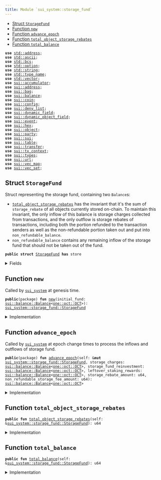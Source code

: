 ```yaml
---
title: Module `sui_system::storage_fund`
---
```




-  [Struct `StorageFund`](#sui_system_storage_fund_StorageFund)
-  [Function `new`](#sui_system_storage_fund_new)
-  [Function `advance_epoch`](#sui_system_storage_fund_advance_epoch)
-  [Function `total_object_storage_rebates`](#sui_system_storage_fund_total_object_storage_rebates)
-  [Function `total_balance`](#sui_system_storage_fund_total_balance)


<pre><code><b>use</b> <a href="../std/address.md#std_address">std::address</a>;
<b>use</b> <a href="../std/ascii.md#std_ascii">std::ascii</a>;
<b>use</b> <a href="../std/bcs.md#std_bcs">std::bcs</a>;
<b>use</b> <a href="../std/option.md#std_option">std::option</a>;
<b>use</b> <a href="../std/string.md#std_string">std::string</a>;
<b>use</b> <a href="../std/type_name.md#std_type_name">std::type_name</a>;
<b>use</b> <a href="../std/vector.md#std_vector">std::vector</a>;
<b>use</b> <a href="../sui/accumulator.md#sui_accumulator">sui::accumulator</a>;
<b>use</b> <a href="../sui/address.md#sui_address">sui::address</a>;
<b>use</b> <a href="../sui/bag.md#sui_bag">sui::bag</a>;
<b>use</b> <a href="../sui/balance.md#sui_balance">sui::balance</a>;
<b>use</b> <a href="../sui/coin.md#sui_coin">sui::coin</a>;
<b>use</b> <a href="../sui/config.md#sui_config">sui::config</a>;
<b>use</b> <a href="../sui/deny_list.md#sui_deny_list">sui::deny_list</a>;
<b>use</b> <a href="../sui/dynamic_field.md#sui_dynamic_field">sui::dynamic_field</a>;
<b>use</b> <a href="../sui/dynamic_object_field.md#sui_dynamic_object_field">sui::dynamic_object_field</a>;
<b>use</b> <a href="../sui/event.md#sui_event">sui::event</a>;
<b>use</b> <a href="../sui/hex.md#sui_hex">sui::hex</a>;
<b>use</b> <a href="../sui/object.md#sui_object">sui::object</a>;
<b>use</b> <a href="../sui/party.md#sui_party">sui::party</a>;
<b>use</b> <a href="../sui/sui.md#sui_sui">sui::sui</a>;
<b>use</b> <a href="../sui/table.md#sui_table">sui::table</a>;
<b>use</b> <a href="../sui/transfer.md#sui_transfer">sui::transfer</a>;
<b>use</b> <a href="../sui/tx_context.md#sui_tx_context">sui::tx_context</a>;
<b>use</b> <a href="../sui/types.md#sui_types">sui::types</a>;
<b>use</b> <a href="../sui/url.md#sui_url">sui::url</a>;
<b>use</b> <a href="../sui/vec_map.md#sui_vec_map">sui::vec_map</a>;
<b>use</b> <a href="../sui/vec_set.md#sui_vec_set">sui::vec_set</a>;
</code></pre>



<a name="sui_system_storage_fund_StorageFund"></a>

## Struct `StorageFund`

Struct representing the storage fund, containing two <code>Balance</code>s:
- <code><a href="../sui_system/storage_fund.md#sui_system_storage_fund_total_object_storage_rebates">total_object_storage_rebates</a></code> has the invariant that it's the sum of <code>storage_rebate</code> of
all objects currently stored on-chain. To maintain this invariant, the only inflow of this
balance is storage charges collected from transactions, and the only outflow is storage rebates
of transactions, including both the portion refunded to the transaction senders as well as
the non-refundable portion taken out and put into <code>non_refundable_balance</code>.
- <code>non_refundable_balance</code> contains any remaining inflow of the storage fund that should not
be taken out of the fund.


<pre><code><b>public</b> <b>struct</b> <a href="../sui_system/storage_fund.md#sui_system_storage_fund_StorageFund">StorageFund</a> <b>has</b> store
</code></pre>



<details>
<summary>Fields</summary>


<dl>
<dt>
<code><a href="../sui_system/storage_fund.md#sui_system_storage_fund_total_object_storage_rebates">total_object_storage_rebates</a>: <a href="../sui/balance.md#sui_balance_Balance">sui::balance::Balance</a>&lt;<a href="../sui/sui.md#sui_sui_SUI">one::oct::OCT</a>&gt;</code>
</dt>
<dd>
</dd>
<dt>
<code>non_refundable_balance: <a href="../sui/balance.md#sui_balance_Balance">sui::balance::Balance</a>&lt;<a href="../sui/sui.md#sui_sui_SUI">one::oct::OCT</a>&gt;</code>
</dt>
<dd>
</dd>
</dl>


</details>

<a name="sui_system_storage_fund_new"></a>

## Function `new`

Called by <code><a href="../sui_system/sui_system.md#sui_system_sui_system">sui_system</a></code> at genesis time.


<pre><code><b>public</b>(package) <b>fun</b> <a href="../sui_system/storage_fund.md#sui_system_storage_fund_new">new</a>(initial_fund: <a href="../sui/balance.md#sui_balance_Balance">sui::balance::Balance</a>&lt;<a href="../sui/sui.md#sui_sui_SUI">one::oct::OCT</a>&gt;): <a href="../sui_system/storage_fund.md#sui_system_storage_fund_StorageFund">sui_system::storage_fund::StorageFund</a>
</code></pre>



<details>
<summary>Implementation</summary>


<pre><code><b>public</b>(package) <b>fun</b> <a href="../sui_system/storage_fund.md#sui_system_storage_fund_new">new</a>(initial_fund: Balance&lt;SUI&gt;): <a href="../sui_system/storage_fund.md#sui_system_storage_fund_StorageFund">StorageFund</a> {
    <a href="../sui_system/storage_fund.md#sui_system_storage_fund_StorageFund">StorageFund</a> {
        // At the beginning there's no object in the storage yet
        <a href="../sui_system/storage_fund.md#sui_system_storage_fund_total_object_storage_rebates">total_object_storage_rebates</a>: balance::zero(),
        non_refundable_balance: initial_fund,
    }
}
</code></pre>



</details>

<a name="sui_system_storage_fund_advance_epoch"></a>

## Function `advance_epoch`

Called by <code><a href="../sui_system/sui_system.md#sui_system_sui_system">sui_system</a></code> at epoch change times to process the inflows and outflows of storage fund.


<pre><code><b>public</b>(package) <b>fun</b> <a href="../sui_system/storage_fund.md#sui_system_storage_fund_advance_epoch">advance_epoch</a>(self: &<b>mut</b> <a href="../sui_system/storage_fund.md#sui_system_storage_fund_StorageFund">sui_system::storage_fund::StorageFund</a>, storage_charges: <a href="../sui/balance.md#sui_balance_Balance">sui::balance::Balance</a>&lt;<a href="../sui/sui.md#sui_sui_SUI">one::oct::OCT</a>&gt;, storage_fund_reinvestment: <a href="../sui/balance.md#sui_balance_Balance">sui::balance::Balance</a>&lt;<a href="../sui/sui.md#sui_sui_SUI">one::oct::OCT</a>&gt;, leftover_staking_rewards: <a href="../sui/balance.md#sui_balance_Balance">sui::balance::Balance</a>&lt;<a href="../sui/sui.md#sui_sui_SUI">one::oct::OCT</a>&gt;, storage_rebate_amount: u64, non_refundable_storage_fee_amount: u64): <a href="../sui/balance.md#sui_balance_Balance">sui::balance::Balance</a>&lt;<a href="../sui/sui.md#sui_sui_SUI">one::oct::OCT</a>&gt;
</code></pre>



<details>
<summary>Implementation</summary>


<pre><code><b>public</b>(package) <b>fun</b> <a href="../sui_system/storage_fund.md#sui_system_storage_fund_advance_epoch">advance_epoch</a>(
    self: &<b>mut</b> <a href="../sui_system/storage_fund.md#sui_system_storage_fund_StorageFund">StorageFund</a>,
    storage_charges: Balance&lt;SUI&gt;,
    storage_fund_reinvestment: Balance&lt;SUI&gt;,
    leftover_staking_rewards: Balance&lt;SUI&gt;,
    storage_rebate_amount: u64,
    non_refundable_storage_fee_amount: u64,
): Balance&lt;SUI&gt; {
    // Both the reinvestment and leftover rewards are not to be refunded so they go to the non-refundable balance.
    self.non_refundable_balance.join(storage_fund_reinvestment);
    self.non_refundable_balance.join(leftover_staking_rewards);
    // The storage charges <b>for</b> the epoch come from the storage rebate of the <a href="../sui_system/storage_fund.md#sui_system_storage_fund_new">new</a> objects created
    // and the <a href="../sui_system/storage_fund.md#sui_system_storage_fund_new">new</a> storage rebates of the objects modified during the epoch so we put the charges
    // into `<a href="../sui_system/storage_fund.md#sui_system_storage_fund_total_object_storage_rebates">total_object_storage_rebates</a>`.
    self.<a href="../sui_system/storage_fund.md#sui_system_storage_fund_total_object_storage_rebates">total_object_storage_rebates</a>.join(storage_charges);
    // Split out the non-refundable portion of the storage rebate and put it into the non-refundable balance.
    <b>let</b> non_refundable_storage_fee = self
        .<a href="../sui_system/storage_fund.md#sui_system_storage_fund_total_object_storage_rebates">total_object_storage_rebates</a>
        .split(non_refundable_storage_fee_amount);
    self.non_refundable_balance.join(non_refundable_storage_fee);
    // `storage_rebates` include the already refunded rebates of deleted objects and old rebates of modified objects and
    // should be taken out of the `<a href="../sui_system/storage_fund.md#sui_system_storage_fund_total_object_storage_rebates">total_object_storage_rebates</a>`.
    <b>let</b> storage_rebate = self.<a href="../sui_system/storage_fund.md#sui_system_storage_fund_total_object_storage_rebates">total_object_storage_rebates</a>.split(storage_rebate_amount);
    // The storage rebate <b>has</b> already been returned to individual transaction senders' gas coins
    // so we <b>return</b> the balance to be burnt at the very end of epoch change.
    storage_rebate
}
</code></pre>



</details>

<a name="sui_system_storage_fund_total_object_storage_rebates"></a>

## Function `total_object_storage_rebates`



<pre><code><b>public</b> <b>fun</b> <a href="../sui_system/storage_fund.md#sui_system_storage_fund_total_object_storage_rebates">total_object_storage_rebates</a>(self: &<a href="../sui_system/storage_fund.md#sui_system_storage_fund_StorageFund">sui_system::storage_fund::StorageFund</a>): u64
</code></pre>



<details>
<summary>Implementation</summary>


<pre><code><b>public</b> <b>fun</b> <a href="../sui_system/storage_fund.md#sui_system_storage_fund_total_object_storage_rebates">total_object_storage_rebates</a>(self: &<a href="../sui_system/storage_fund.md#sui_system_storage_fund_StorageFund">StorageFund</a>): u64 {
    self.<a href="../sui_system/storage_fund.md#sui_system_storage_fund_total_object_storage_rebates">total_object_storage_rebates</a>.value()
}
</code></pre>



</details>

<a name="sui_system_storage_fund_total_balance"></a>

## Function `total_balance`



<pre><code><b>public</b> <b>fun</b> <a href="../sui_system/storage_fund.md#sui_system_storage_fund_total_balance">total_balance</a>(self: &<a href="../sui_system/storage_fund.md#sui_system_storage_fund_StorageFund">sui_system::storage_fund::StorageFund</a>): u64
</code></pre>



<details>
<summary>Implementation</summary>


<pre><code><b>public</b> <b>fun</b> <a href="../sui_system/storage_fund.md#sui_system_storage_fund_total_balance">total_balance</a>(self: &<a href="../sui_system/storage_fund.md#sui_system_storage_fund_StorageFund">StorageFund</a>): u64 {
    self.<a href="../sui_system/storage_fund.md#sui_system_storage_fund_total_object_storage_rebates">total_object_storage_rebates</a>.value() + self.non_refundable_balance.value()
}
</code></pre>



</details>
